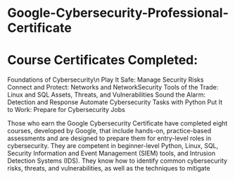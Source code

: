 # Google-Cybersecurity-Professional-Certificate

# Course Certificates Completed:
Foundations of Cybersecurity\n
Play It Safe: Manage Security Risks
Connect and Protect: Networks and NetworkSecurity
Tools of the Trade: Linux and SQL
Assets, Threats, and Vulnerabilities
Sound the Alarm: Detection and Response
Automate Cybersecurity Tasks with Python
Put It to Work: Prepare for Cybersecurity Jobs

Those who earn the Google Cybersecurity Certificate have completed eight courses, developed by Google, that include hands-on, practice-based assessments and are designed to prepare them for entry-level roles in cybersecurity. They are competent in beginner-level Python, Linux, SQL, Security Information and Event Management (SIEM) tools,
and Intrusion Detection Systems (IDS). They know how to identify common cybersecurity risks, threats, and vulnerabilities, as well as the techniques to mitigate
